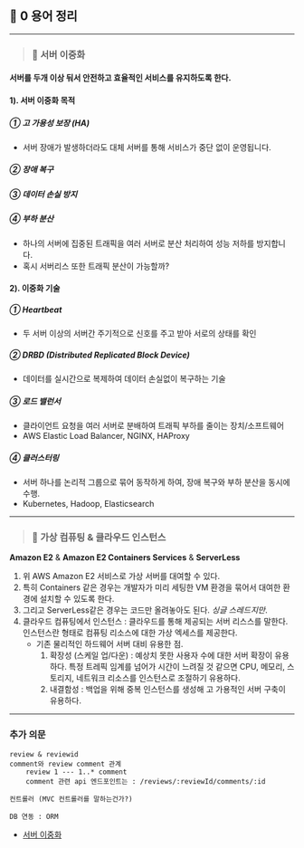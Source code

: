 ## 🍷 0 용어 정리

---

> ### 📄 서버 이중화

#### 서버를 두개 이상 둬서 안전하고 효율적인 서비스를 유지하도록 한다.

#### 1). 서버 이중화 목적
##### ① 고 가용성 보장 (HA)
* 서버 장애가 발생하더라도 대체 서버를 통해 서비스가 중단 없이 운영됩니다.
##### ② 장애 복구
##### ③ 데이터 손실 방지
##### ④ 부하 분산
* 하나의 서버에 집중된 트래픽을 여러 서버로 분산 처리하여 성능 저하를 방지합니다.
* 혹시 서버리스 또한 트래픽 분산이 가능할까?

#### 2). 이중화 기술
##### ① Heartbeat
* 두 서버 이상의 서버간 주기적으로 신호를 주고 받아 서로의 상태를 확인
##### ② DRBD (Distributed Replicated Block Device)
* 데이터를 실시간으로 복제하여 데이터 손실없이 복구하는 기술
##### ③ 로드 밸런서
* 클라이언트 요청을 여러 서버로 분배하여 트래픽 부하를 줄이는 장치/소프트웨어
* AWS Elastic Load Balancer, NGINX, HAProxy
##### ④ 클러스터링
* 서버 하나를 논리적 그룹으로 묶어 동작하게 하여, 장애 복구와 부하 분산을 동시에 수행.
* Kubernetes, Hadoop, Elasticsearch


---

> ### 📄 가상 컴퓨팅 & 클라우드 인스턴스

**Amazon E2** & **Amazon E2 Containers Services** & **ServerLess**

1. 위 AWS Amazon E2 서비스로 가상 서버를 대여할 수 있다.
2. 특히 Containers 같은 경우는 개발자가 미리 세팅한 VM 환경을 묶어서 대여한 환경에 설치할 수 있도록 한다.
3. 그리고 ServerLess같은 경우는 코드만 올려놓아도 된다. *싱글 스레드지만*.
4. 클라우드 컴퓨팅에서 인스턴스 : 클라우드를 통해 제공되는 서버 리스스를 말한다.
 인스턴스란 형태로 컴퓨팅 리소스에 대한 가상 엑세스를 제공한다.
   * 기존 물리적인 하드웨어 서버 대비 유용한 점.
     1. 확장성 (스케일 업/다운) : 예상치 못한 사용자 수에 대한 서버 확장이 유용하다.
        특정 트레픽 임계를 넘어가 시간이 느려질 것 같으면
        CPU, 메모리, 스토리지, 네트워크 리소스를 인스턴스로 조절하기 유용하다.
     2. 내결함성 : 백업을 위해 중복 인스턴스를 생성해 고 가용적인 서버 구축이 유용하다.

---

### 추가 의문 

```
review & reviewid
comment와 review comment 관계
    review 1 --- 1..* comment
    comment 관련 api 엔드포인트는 : /reviews/:reviewId/comments/:id 

컨트롤러 (MVC 컨트롤러를 말하는건가?)

DB 연동 : ORM

```

* [서버 이중화](https://guti-coding.tistory.com/175)